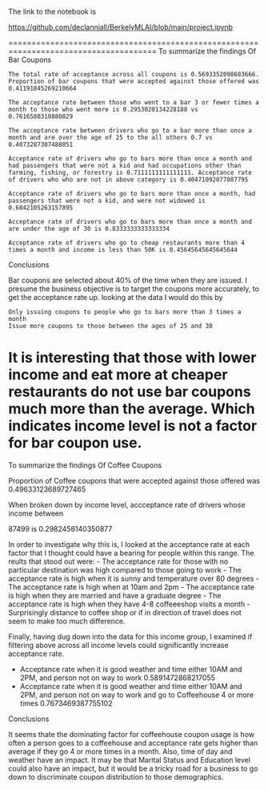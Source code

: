 The link to the notebook is

https://github.com/declanniall/BerkelyMLAI/blob/main/project.ipynb


======================================================================================
To summarize the findings Of Bar Coupons

    The total rate of acceptance across all coupons is 0.5693352098683666. Proportion of bar coupons that were accepted against those offered was 0.41191845269210664

    The acceptance rate between those who went to a bar 3 or fewer times a month to those who went more is 0.2953020134228188 vs 0.7616580310880829

    The acceptance rate between drivers who go to a bar more than once a month and are over the age of 25 to the all others 0.7 vs 0.4073287307488051

    Acceptance rate of drivers who go to bars more than once a month and had passengers that were not a kid and had occupations other than farming, fishing, or forestry is 0.7111111111111111. Acceptance rate of drivers who who are not in above category is 0.40471092077087795

    Acceptance rate of drivers who go to bars more than once a month, had passengers that were not a kid, and were not widowed is 0.6842105263157895

    Acceptance rate of drivers who go to bars more than once a month and are under the age of 30 is 0.8333333333333334

    Acceptance rate of drivers who go to cheap restaurants more than 4 times a month and income is less than 50K is 0.45645645645645644

Conclusions

Bar coupons are selected about 40% of the time when they are issued. I presume the business objective is to target the coupons more accurately, to get the acceptance rate up. looking at the data I would do this by

    Only issuing coupons to people who go to bars more than 3 times a month
    Issue more coupons to those between the ages of 25 and 30

It is interesting that those with lower income and eat more at cheaper restaurants do not use bar coupons much more than the average. Which indicates income level is not a factor for bar coupon use.
=============================================================================================================================================
To summarize the findings Of Coffee Coupons

Proportion of Coffee coupons that were accepted against those offered was 0.49633123689727465

When broken down by income level, accceptance rate of drivers whose income between

87499 is 0.2982456140350877

In order to investigate why this is, I looked at the acceptance rate at each factor that I thought could have a bearing for people within this range. The reults that stood out were: - The acceptance rate for those with no particular destination was high compared to those going to work - The acceptance rate is high when it is sunny and temperature over 80 degrees - The acceptance rate is high when at 10am and 2pm - The acceptance rate is high when they are married and have a graduate degree - The acceptance rate is high when they have 4-8 coffeeeshop visits a month - Surprisingly distance to coffee shop or if in direction of travel does not seem to make too much difference.

Finally, having dug down into the data for this income group, I examined if filtering above across all income levels could significantly increase acceptance rate.

- Acceptance rate when it is good weather and time either 10AM and 2PM, and person not on way to work 0.5891472868217055
- Acceptance rate when it is good weather and time either 10AM and 2PM, and person not on way to work and go to Coffeehouse 4 or more times 0.7673469387755102

Conclusions

It seems thate the dominating factor for coffeehouse coupon usage is how often a person goes to a coffeehouse and acceptance rate gets higher than average if they go 4 or more times in a month. Also, time of day and weather have an impact. It may be that Marital Status and Education level could also have an impact, but it would be a tricky road for a business to go down to discriminate coupon distribution to those demographics. 
